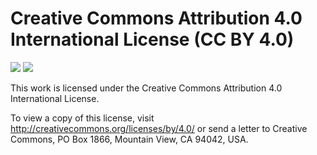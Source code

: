 # Creative Commons Attribution 4.0 International License (CC BY 4.0)

![](https://creativecommons.org/images/deed/svg/cc_white.svg)
![](https://creativecommons.org/images/deed/svg/attribution_icon_white.svg)

This work is licensed under the Creative Commons Attribution 4.0 International
License.

To view a copy of this license, visit http://creativecommons.org/licenses/by/4.0/
or send a letter to Creative Commons, PO Box 1866, Mountain View, CA 94042, USA.